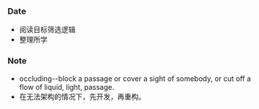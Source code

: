 ### Date
- 阅读目标筛选逻辑
- 整理所学

### Note
- occluding--block a passage or cover a sight of somebody, or cut off a flow of liquid, light, passage.
- 在无法架构的情况下，先开发，再重构。